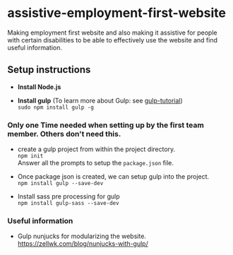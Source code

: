# assistive-employment-first-website
Making employment first website and also making it assistive for people with certain disabilities to be able to effectively use the website and find useful information.

## Setup instructions

- **Install Node.js**

- **Install gulp**  (To learn more about Gulp: see [gulp-tutorial][a17eda96])  
`sudo npm install gulp -g`




### Only one Time needed when setting up by the first team member. Others don't need this.

- create a gulp project from within the project directory.  
  `npm init`  
  Answer all the prompts to setup the `package.json` file.

- Once package json is created, we can setup gulp into the project.  
  `npm install gulp --save-dev`

- Install sass pre processing for gulp  
  `npm install gulp-sass --save-dev`


### Useful information

- Gulp nunjucks for modularizing the website.
https://zellwk.com/blog/nunjucks-with-gulp/


  [a17eda96]: https://css-tricks.com/gulp-for-beginners/ "gulp tutorial"
